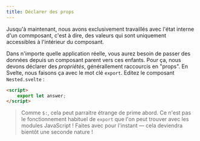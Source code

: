 ```yaml
---
title: Déclarer des props
---
```


Jusqu'à maintenant, nous avons exclusivement travaillés avec l'état interne d'un commposant, c'est à dire, des valeurs qui sont uniquement accessibles à l'intérieur du composant.

Dans n'importe quelle application réelle, vous aurez besoin de passer des données depuis un composant parent vers ces enfants. Pour ça, nous devons déclarer des *propriétés*, générallement raccourcis en "<span class="vo">props</span>". En Svelte, nous faisons ça avec le mot clé `export`. Editez le composant `Nested.svelte` :

```html
<script>
	export let answer;
</script>
```

> Comme `$:`, cela peut parraitre étrange de prime abord. Ce n'est pas le fonctionnement habituel de `export` que l'on peut trouver avec les modules JavaScript ! Faites avec pour l'instant —  cela deviendra bientôt une seconde nature !